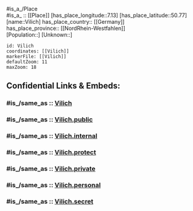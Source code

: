 ﻿---
confidential: public
isDeleted: false
location:
- 50.77
- 7.13
mapmarker: city
mapzoom:
- 7
- 12
SpocWebEntityId: 35292
tags:
- geo/City
type: City
---

#is_a_/Place  
#is_a_ :: [[Place]] 
[has_place_longitude::7.13] 
[has_place_latitude::50.77] 
[name::Vilich] 
has_place_country:: [[Germany]]  
has_place_province:: [[NordRhein-Westfahlen]]  
[Population::] 
[Unknown::] 


```leaflet
id: Vilich
coordinates: [[Vilich]] 
markerFile: [[Vilich]] 
defaultZoom: 11 
maxZoom: 18
```


## Confidential Links & Embeds: 

### #is_/same_as :: [Vilich](/_Standards/Earth/Continent/Europe/Europe~Central/Germany/Germany~West/Nordrhein-Westfalen/counties~NW/Bonn/Vilich.md) 

### #is_/same_as :: [Vilich.public](/_public/Earth/Continent/Europe/Europe~Central/Germany/Germany~West/Nordrhein-Westfalen/counties~NW/Bonn/Vilich.public.md) 

### #is_/same_as :: [Vilich.internal](/_internal/Earth/Continent/Europe/Europe~Central/Germany/Germany~West/Nordrhein-Westfalen/counties~NW/Bonn/Vilich.internal.md) 

### #is_/same_as :: [Vilich.protect](/_protect/Earth/Continent/Europe/Europe~Central/Germany/Germany~West/Nordrhein-Westfalen/counties~NW/Bonn/Vilich.protect.md) 

### #is_/same_as :: [Vilich.private](/_private/Earth/Continent/Europe/Europe~Central/Germany/Germany~West/Nordrhein-Westfalen/counties~NW/Bonn/Vilich.private.md) 

### #is_/same_as :: [Vilich.personal](/_personal/Earth/Continent/Europe/Europe~Central/Germany/Germany~West/Nordrhein-Westfalen/counties~NW/Bonn/Vilich.personal.md) 

### #is_/same_as :: [Vilich.secret](/_secret/Earth/Continent/Europe/Europe~Central/Germany/Germany~West/Nordrhein-Westfalen/counties~NW/Bonn/Vilich.secret.md)

